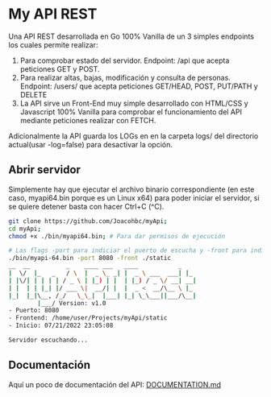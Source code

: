 # My API REST

Una API REST desarrollada en Go 100% Vanilla de un 3 simples endpoints los cuales permite realizar:

1. Para comprobar estado del servidor. Endpoint: /api  que acepta peticiones GET y POST.
2. Para realizar altas, bajas, modificación y consulta de personas. Endpoint: /users/ que acepta peticiones GET/HEAD, POST, PUT/PATH y DELETE
3. La API sirve un Front-End muy simple desarrollado con HTML/CSS y Javascript 100% Vanilla para comprobar el funcionamiento del API mediante peticiones realizar con FETCH.

Adicionalmente la API guarda los LOGs en en la carpeta logs/ del directorio actual(usar -log=false) para desactivar la opción.

## Abrir servidor

Simplemente hay que ejecutar el archivo binario correspondiente (en este caso, myapi64.bin porque es un Linux x64) para poder iniciar el servidor, si se quiere detener basta con hacer Ctrl+C (^C).

```bash
git clone https://github.com/Joacohbc/myApi; 
cd myApi; 
chmod +x ./bin/myapi64.bin; # Para dar permisos de ejecución
```

```bash
# Las flags -port para indiciar el puerto de escucha y -front para indicar la carpeta donde se ubica los archivos HTML/CSS y JavaScript
./bin/myapi-64.bin -port 8080 -front ./static
__  __          _    ____ ___   ____           _   
|  \/  |_   _   / \  |  _ \_ _| |  _ \ ___  ___| |_ 
| |\/| | | | | / _ \ | |_) | |  | |_) / _ \/ __| __|
| |  | | |_| |/ ___ \|  __/| |  |  _ <  __/\__ \ |_ 
|_|  |_|\__, /_/   \_\_|  |___| |_| \_\___||___/\__|
        |___/ Version: v1.0
- Puerto: 8080
- Frontend: /home/user/Projects/myApi/static
- Inicio: 07/21/2022 23:05:08

Servidor escuchando...
```

## Documentación

Aquí un poco de documentación del API: [DOCUMENTATION.md](./docs/DOCUMENTATION.md)
